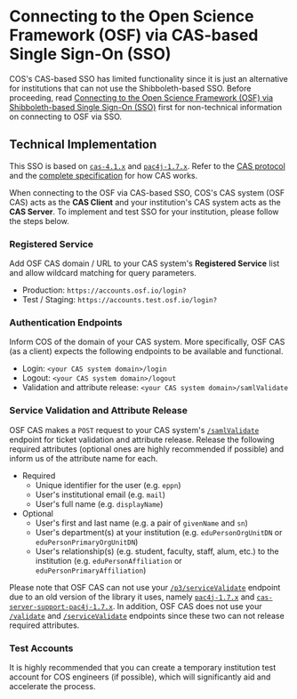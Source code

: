 # Connecting to the Open Science Framework (OSF) via CAS-based Single Sign-On (SSO)

COS's CAS-based SSO has limited functionality since it is just an alternative for institutions that can not use the Shibboleth-based SSO. Before proceeding, read [Connecting to the Open Science Framework (OSF) via Shibboleth-based Single Sign-On (SSO)](https://github.com/CenterForOpenScience/cas-overlay/blob/develop/docs/osf-institutions-sso-via-saml.md) first for non-technical information on connecting to OSF via SSO.

## Technical Implementation

This SSO is based on [`cas-4.1.x`](https://github.com/apereo/cas/tree/4.1.x) and [`pac4j-1.7.x`](https://github.com/pac4j/pac4j/tree/1.7.x). Refer to the [CAS protocol](https://apereo.github.io/cas/4.1.x/protocol/CAS-Protocol.html) and the [complete specification](https://apereo.github.io/cas/4.1.x/protocol/CAS-Protocol-Specification.html) for how CAS works.

When connecting to the OSF via CAS-based SSO, COS's CAS system (OSF CAS) acts as the **CAS Client** and your institution's CAS system acts as the **CAS Server**. To implement and test SSO for your institution, please follow the steps below.

### Registered Service

Add OSF CAS domain / URL to your CAS system's **Registered Service** list and allow wildcard matching for query parameters.

* Production: `https://accounts.osf.io/login?`
* Test / Staging: `https://accounts.test.osf.io/login?`

### Authentication Endpoints

Inform COS of the domain of your CAS system. More specifically, OSF CAS (as a client) expects the following endpoints to be available and functional.

* Login: `<your CAS system domain>/login`
* Logout: `<your CAS system domain>/logout`
* Validation and attribute release: `<your CAS system domain>/samlValidate`

### Service Validation and Attribute Release

OSF CAS makes a `POST` request to your CAS system's [`/samlValidate`](https://apereo.github.io/cas/4.1.x/protocol/CAS-Protocol-Specification.html#42-samlvalidate-cas-30) endpoint for ticket validation and attribute release. Release the following required attributes (optional ones are highly recommended if possible) and inform us of the attribute name for each.

* Required
  * Unique identifier for the user (e.g. `eppn`)
  * User's institutional email (e.g. `mail`)
  * User's full name (e.g. `displayName`)
* Optional
  * User's first and last name (e.g. a pair of `givenName` and `sn`)
  * User's department(s) at your institution (e.g. `eduPersonOrgUnitDN` or `eduPersonPrimaryOrgUnitDN`)
  * User's relationship(s) (e.g. student, faculty, staff, alum, etc.) to the institution (e.g. `eduPersonAffiliation` or `eduPersonPrimaryAffiliation`)

Please note that OSF CAS can not use your [`/p3/serviceValidate`](https://apereo.github.io/cas/4.1.x/protocol/CAS-Protocol-Specification.html#28-p3servicevalidate-cas-30) endpoint due to an old version of the library it uses, namely [`pac4j-1.7.x`](https://github.com/pac4j/pac4j/tree/1.7.x) and [`cas-server-support-pac4j-1.7.x`](https://github.com/apereo/cas/tree/4.1.x/cas-server-support-pac4j). In addition, OSF CAS does not use your [`/validate`](https://apereo.github.io/cas/4.1.x/protocol/CAS-Protocol-Specification.html#24-validate-cas-10) and [`/serviceValidate`](https://apereo.github.io/cas/4.1.x/protocol/CAS-Protocol-Specification.html#25-servicevalidate-cas-20) endpoints since these two can not release required attributes.

### Test Accounts

It is highly recommended that you can create a temporary institution test account for COS engineers (if possible), which will significantly aid and accelerate the process.
